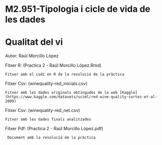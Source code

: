 # M2.951-Tipologia i cicle de vida de les dades

# Qualitat del vi

Autor: Raúl Morcillo López

Fitxer R: (Practica 2 - Raúl Morcillo López.Rmd)

    Fitxer amb el codi en R de la resolució de la pràctica
    
Fitxer Csv: (winequality-red_inicials.csv)

    Fitxer amb les dades originals obtingudes de la web [Kaggle](https://www.kaggle.com/datasets/uciml/red-wine-quality-cortez-et-al-2009)
    
Fitxer Csv: (winequality-red_net.csv)
    
    Fitxer amb les dades finals analitzades
      
Fitxer Pdf: (Practica 2 - Raúl Morcillo López.pdf)

     Document amb la resolució de la pràctica
